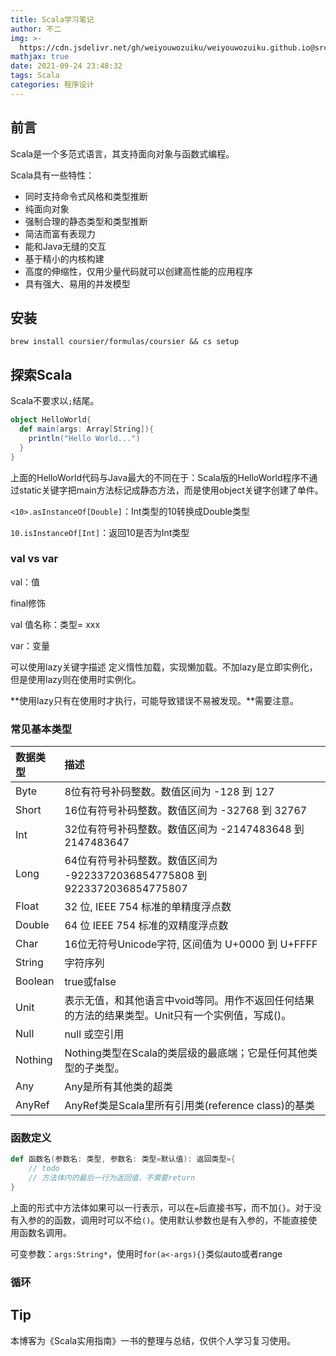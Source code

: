 ```yaml
---
title: Scala学习笔记
author: 不二
img: >-
  https://cdn.jsdelivr.net/gh/weiyouwozuiku/weiyouwozuiku.github.io@src/source/_posts/PageImg/程序设计/scala-programming-language-logo-vector.png
mathjax: true
date: 2021-09-24 23:48:32
tags: Scala
categories: 程序设计
---
```


## 前言

Scala是一个多范式语言，其支持面向对象与函数式编程。

Scala具有一些特性：

- 同时支持命令式风格和类型推断
- 纯面向对象
- 强制合理的静态类型和类型推断
- 简洁而富有表现力
- 能和Java无缝的交互
- 基于精小的内核构建
- 高度的伸缩性，仅用少量代码就可以创建高性能的应用程序
- 具有强大、易用的并发模型

## 安装

```shell
brew install coursier/formulas/coursier && cs setup
```

## 探索Scala

Scala不要求以`;`结尾。

```Scala
object HelloWorld{
  def main(args: Array[String]){
    println("Hello World...")
  }
}
```

上面的HelloWorld代码与Java最大的不同在于：Scala版的HelloWorld程序不通过static关键字把main方法标记成静态方法，而是使用object关键字创建了单件。

`<10>.asInstanceOf[Double]`：Int类型的10转换成Double类型

`10.isInstanceOf[Int]`：返回10是否为Int类型

### val vs var

val：值

final修饰

val 值名称：类型= xxx

var：变量

可以使用lazy关键字描述 定义惰性加载，实现懒加载。不加lazy是立即实例化，但是使用lazy则在使用时实例化。

**使用lazy只有在使用时才执行，可能导致错误不易被发现。**需要注意。

### 常见基本类型

| 数据类型 | 描述                                                         |
| :------- | :----------------------------------------------------------- |
| Byte     | 8位有符号补码整数。数值区间为 -128 到 127                    |
| Short    | 16位有符号补码整数。数值区间为 -32768 到 32767               |
| Int      | 32位有符号补码整数。数值区间为 -2147483648 到 2147483647     |
| Long     | 64位有符号补码整数。数值区间为 -9223372036854775808 到 9223372036854775807 |
| Float    | 32 位, IEEE 754 标准的单精度浮点数                           |
| Double   | 64 位 IEEE 754 标准的双精度浮点数                            |
| Char     | 16位无符号Unicode字符, 区间值为 U+0000 到 U+FFFF             |
| String   | 字符序列                                                     |
| Boolean  | true或false                                                  |
| Unit     | 表示无值，和其他语言中void等同。用作不返回任何结果的方法的结果类型。Unit只有一个实例值，写成()。 |
| Null     | null 或空引用                                                |
| Nothing  | Nothing类型在Scala的类层级的最底端；它是任何其他类型的子类型。 |
| Any      | Any是所有其他类的超类                                        |
| AnyRef   | AnyRef类是Scala里所有引用类(reference class)的基类           |

### 函数定义

```scala
def 函数名(参数名: 类型, 参数名: 类型=默认值): 返回类型={
    // todo
    // 方法体内的最后一行为返回值，不需要return
}
```

上面的形式中方法体如果可以一行表示，可以在`=`后直接书写，而不加`{}`。对于没有入参的的函数，调用时可以不给`()`。使用默认参数也是有入参的，不能直接使用函数名调用。

可变参数：`args:String*`，使用时`for(a<-args){}`类似auto或者range

### 循环



## Tip

本博客为《Scala实用指南》一书的整理与总结，仅供个人学习复习使用。